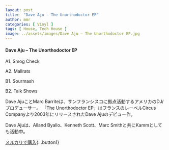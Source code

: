 ```yaml
---
layout: post
title:  "Dave Aju – The Unorthodoctor EP"
author: mmr
categories: [ Vinyl ]
tags: [ House, Tech House ]
image: ../assets/images/Dave Aju – The Unorthodoctor EP.jpg
---
```


#### Dave Aju – The Unorthodoctor EP

A1. Smog Check

A2. Mallrats

B1. Sourmash

B2. Talk Shows

Dave AjuことMarc Barriteは、サンフランシスコに拠点活動するアメリカのDJ/プロデューサー。
「The Unorthodoctor EP」はフランスのレーベルCircus Companyより2003年にリリースされたDave Ajuのデビュー作。

Dave Ajuは、Alland Byallo、Kenneth Scott、Marc Smithと共にKammとしても活動中。



[メルカリで購入](https://jp.mercari.com/item/m44121616957){: .button1}

